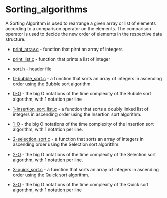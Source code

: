# Sorting_algorithms

A Sorting Algorithm is used to rearrange a given array or list of elements according to a comparison operator on the elements. The comparison operator is used to decide the new order of elements in the respective data structure.

- [print_array.c](./print_array) - function that pirnt an array of integers

- [print_list.c](./print_list) - function that prints a list of integer

- [sort.h](./sort.h) - header file

- [0-bubble_sort.c](./0-bubble_sort.c) - a function that sorts an array of integers in ascending order using the Bubble sort algorithm.

- [0-O](./0-O) - the big O notations of the time complexity of the Bubble sort algorithm, with 1 notation per line

- [1-insertion_sort_list.c](./1-insertion_sort_list.c) - a function that sorts a doubly linked list of integers in ascending order using the Insertion sort algorithm.

- [1-O](./1-O) - the big O notations of the time complexity of the Insertion sort algorithm, with 1 notation per line.

- [2-selection_sort.c](./2-selection_sort.c) - a function that sorts an array of integers in ascending order using the Selection sort algorithm.

- [2-O](./2-O) - the big O notations of the time complexity of the Selection sort algorithm, with 1 notation per line.

- [3-quick_sort.c](./3-quick_sort.c) - a function that sorts an array of integers in ascending order using the Quick sort algorithm.

 - [3-O](./3-O) - the big O notations of the time complexity of the Quick sort algorithm, with 1 notation per line
